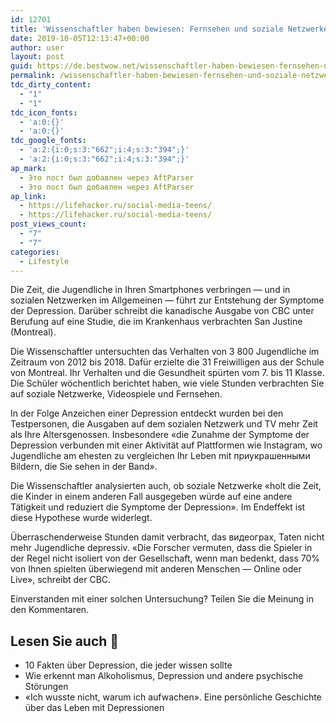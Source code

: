 ```yaml
---
id: 12701
title: 'Wissenschaftler haben bewiesen: Fernsehen und soziale Netzwerke führen zu Depressionen und Videospiele — Nein'
date: 2019-10-05T12:13:47+00:00
author: user
layout: post
guid: https://de.bestwow.net/wissenschaftler-haben-bewiesen-fernsehen-und-soziale-netzwerke-f-hren-zu-depressionen-und-videospiele-nein/
permalink: /wissenschaftler-haben-bewiesen-fernsehen-und-soziale-netzwerke-f-hren-zu-depressionen-und-videospiele-nein/
tdc_dirty_content:
  - "1"
  - "1"
tdc_icon_fonts:
  - 'a:0:{}'
  - 'a:0:{}'
tdc_google_fonts:
  - 'a:2:{i:0;s:3:"662";i:4;s:3:"394";}'
  - 'a:2:{i:0;s:3:"662";i:4;s:3:"394";}'
ap_mark:
  - Это пост был добавлен через AftParser
  - Это пост был добавлен через AftParser
ap_link:
  - https://lifehacker.ru/social-media-teens/
  - https://lifehacker.ru/social-media-teens/
post_views_count:
  - "7"
  - "7"
categories:
  - Lifestyle
---
```

Die Zeit, die Jugendliche in Ihren Smartphones verbringen — und in sozialen Netzwerken im Allgemeinen — führt zur Entstehung der Symptome der Depression. Darüber schreibt die kanadische Ausgabe von CBC unter Berufung auf eine Studie, die im Krankenhaus verbrachten San Justine (Montreal).

Die Wissenschaftler untersuchten das Verhalten von 3 800 Jugendliche im Zeitraum von 2012 bis 2018. Dafür erzielte die 31 Freiwilligen aus der Schule von Montreal. Ihr Verhalten und die Gesundheit spürten vom 7. bis 11 Klasse. Die Schüler wöchentlich berichtet haben, wie viele Stunden verbrachten Sie auf soziale Netzwerke, Videospiele und Fernsehen.

In der Folge Anzeichen einer Depression entdeckt wurden bei den Testpersonen, die Ausgaben auf dem sozialen Netzwerk und TV mehr Zeit als Ihre Altersgenossen. Insbesondere «die Zunahme der Symptome der Depression verbunden mit einer Aktivität auf Plattformen wie Instagram, wo Jugendliche am ehesten zu vergleichen Ihr Leben mit приукрашенными Bildern, die Sie sehen in der Band».  <span></span>

Die Wissenschaftler analysierten auch, ob soziale Netzwerke «holt die Zeit, die Kinder in einem anderen Fall ausgegeben würde auf eine andere Tätigkeit und reduziert die Symptome der Depression». Im Endeffekt ist diese Hypothese wurde widerlegt.

Überraschenderweise Stunden damit verbracht, das видеограх, Taten nicht mehr Jugendliche depressiv. «Die Forscher vermuten, dass die Spieler in der Regel nicht isoliert von der Gesellschaft, wenn man bedenkt, dass 70% von Ihnen spielten überwiegend mit anderen Menschen — Online oder Live», schreibt der CBC.

Einverstanden mit einer solchen Untersuchung? Teilen Sie die Meinung in den Kommentaren.

<div>
  <h2 class="read-also__title">
    <span>Lesen Sie auch</span> <span>🧐 </span>
  </h2>
  
  <ul class="read-also__list">
    <li>
      10 Fakten über Depression, die jeder wissen sollte
    </li>
    <li>
      Wie erkennt man Alkoholismus, Depression und andere psychische Störungen
    </li>
    <li>
      «Ich wusste nicht, warum ich aufwachen». Eine persönliche Geschichte über das Leben mit Depressionen
    </li>
  </ul>
</div>